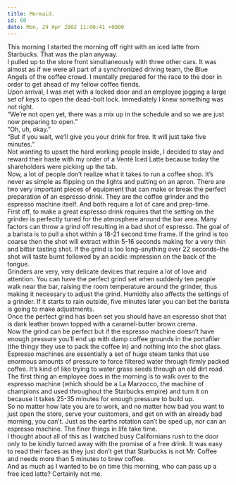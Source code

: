 ```yaml
---
title: Mermaid.
id: 60
date: Mon, 29 Apr 2002 11:00:41 +0000
---
```


This morning I started the morning off right with an iced latte from Starbucks. That was the plan anyway.  
 I pulled up to the store front simultaneously with three other cars. It was almost as if we were all part of a synchronized driving team, the Blue Angels of the coffee crowd. I mentally prepared for the race to the door in order to get ahead of my fellow coffee fiends.  
 Upon arrival, I was met with a locked door and an employee jogging a large set of keys to open the dead-bolt lock. Immediately I knew something was not right.  
 “We’re not open yet, there was a mix up in the schedule and so we are just now preparing to open.”  
 “Oh, uh, okay.”  
 “But if you wait, we’ll give you your drink for free. It will just take five minutes.”  
 Not wanting to upset the hard working people inside, I decided to stay and reward their haste with my order of a Ventè Iced Latte because today the shareholders were picking up the tab.  
 Now, a lot of people don’t realize what it takes to run a coffee shop. It’s never as simple as flipping on the lights and putting on an apron. There are two very important pieces of equipment that can make or break the perfect preparation of an espresso drink. They are the coffee grinder and the espresso machine itself. And both require a lot of care and prep-time.  
 First off, to make a great espresso drink requires that the setting on the grinder is perfectly tuned for the atmosphere around the bar area. Many factors can throw a grind off resulting in a bad shot of espresso. The goal of a barista is to pull a shot within a 18-21 second time frame. If the grind is too coarse then the shot will extract within 5-16 seconds making for a very thin and bitter tasting shot. If the grind is too long–anything over 22 seconds–the shot will taste burnt followed by an acidic impression on the back of the tongue.  
 Grinders are very, very delicate devices that require a lot of love and attention. You can have the perfect grind set when suddenly ten people walk near the bar, raising the room temperature around the grinder, thus making it necessary to adjust the grind. Humidity also affects the settings of a grinder. If it starts to rain outside, five minutes later you can bet the barista is going to make adjustments.  
 Once the perfect grind has been set you should have an espresso shot that is dark leather brown topped with a caramel-butter brown crema.  
 Now the grind can be perfect but if the espresso machine doesn’t have enough pressure you’ll end up with damp coffee grounds in the portafiler (the thingy they use to pack the coffee in) and nothing into the shot glass. Espresso machines are essentially a set of huge steam tanks that use enormous amounts of pressure to force filtered water through firmly packed coffee. It’s kind of like trying to water grass seeds through an old dirt road.  
 The first thing an employee does in the morning is to walk over to the espresso machine (which should be a La Marzocco, the machine of champions and used throughout the Starbucks empire) and turn it on because it takes 25-35 minutes for enough pressure to build up.  
 So no matter how late you are to work, and no matter how bad you want to just open the store, serve your customers, and get on with an already bad morning, you can’t. Just as the earths rotation can’t be sped up, nor can an espresso machine. The finer things in life take time.  
 I thought about all of this as I watched busy Californians rush to the door only to be kindly turned away with the promise of a free drink. It was easy to read their faces as they just don’t get that Starbucks is not Mr. Coffee and needs more than 5 minutes to brew coffee.  
 And as much as I wanted to be on time this morning, who can pass up a free iced latte? Certainly not me.


